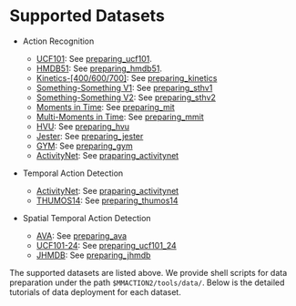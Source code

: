 # Supported Datasets

- Action Recognition
  - [UCF101](https://www.crcv.ucf.edu/research/data-sets/ucf101/): See [preparing_ucf101](/tools/data/ucf101/README.md).
  - [HMDB51](https://serre-lab.clps.brown.edu/resource/hmdb-a-large-human-motion-database/): See [preparing_hmdb51](/tools/data/hmdb51/README.md).
  - [Kinetics-[400/600/700]](https://deepmind.com/research/open-source/kinetics): See [preparing_kinetics](/tools/data/kinetics/README.md)
  - [Something-Something V1](https://20bn.com/datasets/something-something/v1): See [preparing_sthv1](/tools/data/sthv1/README.md)
  - [Something-Something V2](https://20bn.com/datasets/something-something): See [preparing_sthv2](/tools/data/sthv2/README.md)
  - [Moments in Time](http://moments.csail.mit.edu/): See [preparing_mit](/tools/data/mit/README.md)
  - [Multi-Moments in Time](http://moments.csail.mit.edu/challenge_iccv_2019.html): See [preparing_mmit](/tools/data/mmit/README.md)
  - [HVU](https://github.com/holistic-video-understanding/HVU-Dataset): See [preparing_hvu](/tools/data/hvu/README.md)
  - [Jester](https://20bn.com/datasets/jester/v1): See [preparing_jester](/tools/data/jester/README.md)
  - [GYM](https://sdolivia.github.io/FineGym/): See [preparing_gym](/tools/data/gym/README.md)
  - [ActivityNet](http://activity-net.org/): See [praparing_activitynet](/tools/data/activitynet/README.md)

- Temporal Action Detection
  - [ActivityNet](http://activity-net.org/): See [praparing_activitynet](/tools/data/activitynet/README.md)
  - [THUMOS14](https://www.crcv.ucf.edu/THUMOS14/download.html): See [preparing_thumos14](/tools/data/thumos14/README.md)

- Spatial Temporal Action Detection
  - [AVA](https://research.google.com/ava/index.html): See [preparing_ava](/tools/data/ava/README.md)
  - [UCF101-24](http://www.thumos.info/download.html): See [preparing_ucf101_24](/tools/data/ucf101_24/README.md)
  - [JHMDB](http://jhmdb.is.tue.mpg.de/): See [preparing_jhmdb](/tools/data/jhmdb/README.md)

The supported datasets are listed above.
We provide shell scripts for data preparation under the path `$MMACTION2/tools/data/`.
Below is the detailed tutorials of data deployment for each dataset.
